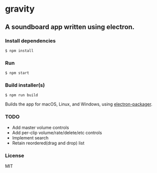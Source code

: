 # gravity

## A soundboard app written using electron.


### Install dependencies

```
$ npm install
```

### Run

```
$ npm start
```

### Build installer(s)

```
$ npm run build
```

Builds the app for macOS, Linux, and Windows, using [electron-packager](https://github.com/electron-userland/electron-packager).

### TODO

* Add master volume controls
* Add per-clip volume/rate/delete/etc controls
* Implement search
* Retain reordered(drag and drop) list

### License

MIT
